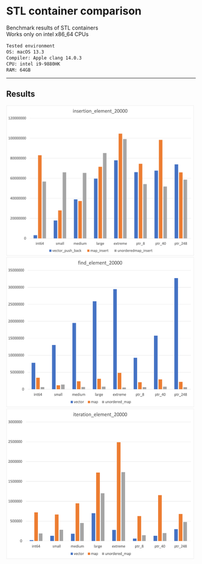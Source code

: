 # STL container comparison  
Benchmark results of STL containers  
Works only on intel x86_64 CPUs  

~~~
Tested environment  
OS: macOS 13.3  
Compiler: Apple clang 14.0.3  
CPU: intel i9-9880HK  
RAM: 64GB  
~~~
-----
## Results  
<img src="./result/graph/insert_20000.png" width="500px" height="400px"/>  
<img src="./result/graph/search_20000.png" width="500px" height="400px"/>  
<img src="./result/graph/iteration_20000.png" width="500px" height="400px">  
